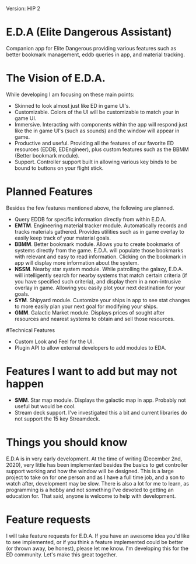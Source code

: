 Version: HIP 2
# E.D.A (Elite Dangerous Assistant)
Companion app for Elite Dangerous providing various features such as better bookmark management, eddb queries in app, and material tracking.

# The Vision of E.D.A.

While developing I am focusing on these main points:

<ul>
<li> Skinned to look almost just like ED in game UI's.</li>
<li> Customizable. Colors of the UI will be customizable to match your in game UI.
<li> Immersive. Interacting with components within the app will respond just like the in game UI's (such as sounds) and the window will appear in game.</li>
<li> Productive and useful. Providing all the features of our favorite ED resources (EDDB, EDEngineer), plus custom features such as the BBMM (Better bookmark module).</li>
<li> Support. Controller support built in allowing various key binds to be bound to buttons on your flight stick.</li>
</ul>

# Planned Features
Besides the few features mentioned above, the following are planned.


<ul>
<li> Query EDDB for specific information directly from within E.D.A. </li>
<li><b>EMTM</b>. Engineering material tracker module. Automatically records and tracks materials gathered. Provides utilities such as in game overlay to easily keep track of your material goals.</li>
<li><b>BBMM</b>. Better bookmark module. Allows you to create bookmarks of systems directly from the game. E.D.A. will populate those bookmarks with relevant and easy to read information. Clicking on the bookmark in app will display more information about the system. </li>
<li><b>NSSM</b>. Nearby star system module. While patrolling the galaxy, E.D.A. will intelligently search for nearby systems that match certain criteria (if you have specified such criteria), and display them in a non-intrusive overlay in game. Allowing you easily plot your next destination for your goals.</li>
<li><b>SYM</b>. Shipyard module. Customize your ships in app to see stat changes to more easily plan your next goal for modifying your ships. </li>
<li><b>GMM</b>. Galactic Market module. Displays prices of sought after resources and nearest systems to obtain and sell those resources.</li>
</ul>

#Technical Features
<ul>
<li>Custom Look and Feel for the UI.</li>
<li>Plugin API to allow external developers to add modules to EDA.</li>
</ul>


# Features I want to add but may not happen

<ul>
<li><b>SMM</b>. Star map module. Displays the galactic map in app. Probably not useful but would be cool. </li>
<li> Stream deck support. I've investigated this a bit and current libraries do not support the 15 key Streamdeck. </li>
</ul>

# Things you should know

E.D.A is in very early development. At the time of writing (December 2nd, 2020), very little has been implemented besides the basics to get controller support working and how the window will be designed. This is a large project to take on for one person and as I have a full time job, and a son to watch after, development may be slow. There is also a lot for me to learn, as programming is a hobby and not something I've devoted to getting an education for. That said, anyone is welcome to help with development.

# Feature requests

I will take feature requests for E.D.A. If you have an awesome idea you'd like to see implemented, or if you think a feature implemented could be better (or thrown away, be honest), please let me know. I'm developing this for the ED community. Let's make this great together.
